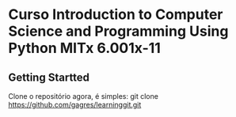 # Curso Introduction to Computer Science and Programming Using Python MITx 6.001x-11

## Getting Startted
Clone o repositório agora, é simples: git clone https://github.com/gagres/learninggit.git